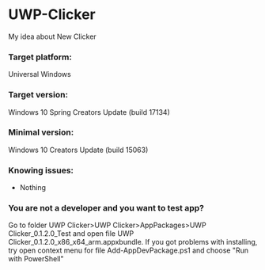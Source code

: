 # UWP-Clicker
My idea about New Clicker



### Target platform:
Universal Windows

### Target version:
Windows 10 Spring Creators Update (build 17134)

### Minimal version:
Windows 10 Creators Update (build 15063)

### Knowing issues:
- Nothing


### You are not a developer and you want to test app?
Go to folder UWP Clicker>UWP Clicker>AppPackages>UWP Clicker_0.1.2.0_Test and open file UWP Clicker_0.1.2.0_x86_x64_arm.appxbundle.
If you got problems with installing, try open context menu for file Add-AppDevPackage.ps1 and choose "Run with PowerShell"
